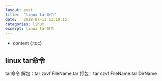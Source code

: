 ```yaml
---
layout: post
title:  "linux tar命令"
date:   2018-07-13 13:10:15
categories: linux
excerpt: linux tar命令
---
```


* content
{:toc}

## linux tar命令

tar命令 解包：tar zxvf FileName.tar 打包：tar czvf FileName.tar DirName